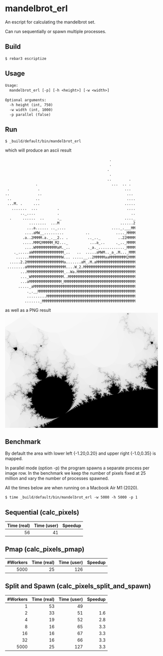 mandelbrot_erl
==============

An escript for calculating the mandelbrot set.

Can run sequentially or spawn multiple processes.

Build
-----

    $ rebar3 escriptize

Usage
-----
```
Usage:
  mandelbrot_erl [-p] [-h <height>] [-w <width>]

Optional arguments:
  -h height (int, 750)
  -w width (int, 1000)
  -p parallel (false)
```


Run
---
    $ _build/default/bin/mandelbrot_erl

which will produce an ascii result                                                             
```
                                                .           
                                                .           
                                               .            
                                                .           
                                               ..        .  
              .                                  ...  .. .  
 .             .                                       ...  
..             ..                                       ... 
 ..           ..                                        ....
 ...M. .     ...                                       .....
   .......  ...         .                               ....
       .._....          .                                 ..
  .     ......  ..      ._                             ...._
           ........  ...M                            ......2
          ...a...... .._....                     ...._.___MM
         ....aMW__.........          ..            ...._MMMM
        .a..2MMMM.a._.__2.. .         .._.._        ..22MMMM
        .....MMM2MMMMM_M2..._          ...a_..     ._.._MMMM
         ....WMMMMMMMMMMaM._..        ._a._............_MMMM
    ._.....aWMMMMMMMMMMMMMM_..   ..  .....aMWM.._a_.M..._MMM
     ......MMMMMMMMMMMMMMMW... .....__..2MMMMMaaMMMMMMMM2MMM
  .....2.2MMMMMMMMMMMMMMMMMa.......aM_.M.aMMMMMMMMMMMMMMMMMM
 ........aMMMMMMMMMMMMMMMMMM....W_2.MMMMMMMMMMMMMMMMMMMMMMMM
       ...MMMMMMMMMMMMMMMMM_..Wa.MMMMMMMMMMMMMMMMMMMMMMMMMMM
       ..._WMMMMMMMMMMMMMMM..MMMMMMMMMMMMMMMMMMMMMMMMMMMMMMM
       ...aMMMMMMMMMMMMMMM_MMMMMMMMMMMMMMMMMMMMMMMMMMMMMMMMM
      ....._aMMMMMMMMMMMMMMMMMMMMMMMMMMMMMMMMMMMMMMMMMMMMMMM
          ._.__MMMMMMMMMMMMMMMMMMMMMMMMMMMMMMMMMMMMMMMMMMMMM
          .........MMMMMMMMMMMMMMMMMMMMMMMMMMMMMMMMMMMMMMMMM
         ......._MMMMMMMMMMMMMMMMMMMMMMMMMMMMMMMMMMMMMMMMMMM
```

as well as a PNG result
![PNG](https://raw.githubusercontent.com/jesper-olsen/mandelbrot_erl/main/mandelbrot.png) 

Benchmark
---------

By default the area with lower left {-1.20,0.20} and upper right {-1.0,0.35} is mapped.

In parallel mode (option -p) the program spawns a separate process per image row. In the benchmark we keep the number of pixels fixed at 25 million and vary the number of processes spawned.

All the times below are when running on a Macbook Air M1 (2020).

```
$ time _build/default/bin/mandelbrot_erl -w 5000 -h 5000 -p 1

```
Sequential (calc_pixels)
----------------
| Time (real) | Time (user) | Speedup |
| ---------:  | ----------: | ------: |
| 56          | 41          |

Pmap (calc_pixels_pmap)
----------------
| #Workers | Time (real) | Time (user) | Speedup |
| -------: | ---------:  | ----------: | ------: |
|  5000    | 25          | 126         |

Split and Spawn (calc_pixels_split_and_spawn)
----------------
| #Workers | Time (real) | Time (user) | Speedup |
| -------: | ---------:  | ----------: | ------: |
|  1       | 53          | 49          |
|  2       | 33          | 51          | 1.6
|  4       | 19          | 52          | 2.8
|  8       | 16          | 65          | 3.3
| 16       | 16          | 67          | 3.3
| 32       | 16          | 66          | 3.3
| 5000     | 25          | 127         | 3.3

